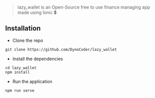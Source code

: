 > lazy_wallet is an Open-Source free to use finance managing app made using Ionic 💲

## Installation
- Clone the repo
```
git clone https://github.com/DynoCoder/lazy_wallet
```

- Install the dependencies
```
cd lazy_wallet
npm install
```

- Run the application
```
npm run serve
```
